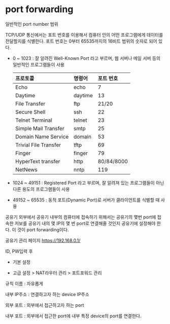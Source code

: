 # port forwarding

일반적인 port number 범위

TCP/UDP 통신에서는 포트 번호를 이용해서 컴퓨터 안의 어떤 프로그램에게 데이터를 전달할지를 식별한다. 포트 번호는 0부터 65535까지의 16비트 범위의 숫자로 되어 있다.

- 0 ~ 1023 : 잘 알려진 Well-Known Port 라고 부르며, 웹 서버나 메일 서버 등의 일반적인 프로그램들이 사용

  | 프로토콜              | 명령어  | 포트 번호  |
  | :-------------------- | :------ | :--------- |
  | Echo                  | echo    | 7          |
  | Daytime               | daytime | 13         |
  | File Transfer         | ftp     | 21/20      |
  | Secure Shell          | ssh     | 22         |
  | Telnet Terminal       | telnet  | 23         |
  | Simple Mail Transfer  | smtp    | 25         |
  | Domain Name Service   | domain  | 53         |
  | Trivial File Transfer | tftp    | 69         |
  | Finger                | finger  | 79         |
  | HyperText transfer    | http    | 80/84/8000 |
  | NetNews               | nntp    | 119        |

- 1024 ~ 49151 : Registered Port 라고 부르며, 잘 알려져 있는 프로그램들이 아닌 다른 용도의 프로그램들이 사용

- 49152 ~ 65535 : 동적 포트(Dynamic Port)로 서버가 클라이언트를 식별할 때 사용



공유기 외부에서 공유기 내부의 컴퓨터에 접속하기 위해서는 공유기의 몇번 port에 접속한 저보를 공유기 내의 몇 IP의 몇 번 port로 연결해줄 것인지 공유기에 설정해야 한다. 이 것이 port forwarding이다.



공유기 관리 페이지 https://192.168.0.1/

ID, PW입력 후



- 기본 설정 



-  고급 설정 >  NAT라우터 관리 > 포트포워드 관리

  규칙 이름 :  자유롭게

  내부 IP주소 : 연결하고자 하는 device IP주소

  외부 포트 : 외부에서 접근하고자 하는 port

  내부 포트 : 외부에서 접근한 port에 내부 특정 device의 port를 연결한다.

